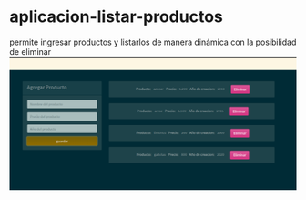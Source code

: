 # aplicacion-listar-productos
permite ingresar productos y listarlos de manera dinámica con la posibilidad de eliminar 
![](productos.png)
